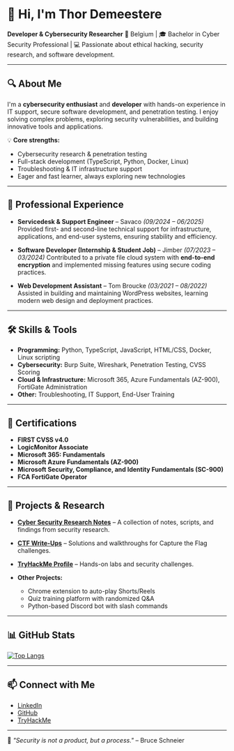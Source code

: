 # 👋 Hi, I'm Thor Demeestere

**Developer & Cybersecurity Researcher**
📍 Belgium | 🎓 Bachelor in Cyber Security Professional | 💻 Passionate about ethical hacking, security research, and software development.

---

## 🔍 About Me

I'm a **cybersecurity enthusiast** and **developer** with hands-on experience in IT support, secure software development, and penetration testing.
I enjoy solving complex problems, exploring security vulnerabilities, and building innovative tools and applications.

💡 **Core strengths:**

* Cybersecurity research & penetration testing
* Full-stack development (TypeScript, Python, Docker, Linux)
* Troubleshooting & IT infrastructure support
* Eager and fast learner, always exploring new technologies

---

## 🏢 Professional Experience

* **Servicedesk & Support Engineer** – Savaco *(09/2024 – 06/2025)*
  Provided first- and second-line technical support for infrastructure, applications, and end-user systems, ensuring stability and efficiency.

* **Software Developer (Internship & Student Job)** – Jimber *(07/2023 – 03/2024)*
  Contributed to a private file cloud system with **end-to-end encryption** and implemented missing features using secure coding practices.

* **Web Development Assistant** – Tom Broucke *(03/2021 – 08/2022)*
  Assisted in building and maintaining WordPress websites, learning modern web design and deployment practices.

---

## 🛠 Skills & Tools

* **Programming:** Python, TypeScript, JavaScript, HTML/CSS, Docker, Linux scripting
* **Cybersecurity:** Burp Suite, Wireshark, Penetration Testing, CVSS Scoring
* **Cloud & Infrastructure:** Microsoft 365, Azure Fundamentals (AZ-900), FortiGate Administration
* **Other:** Troubleshooting, IT Support, End-User Training

---

## 📜 Certifications

* **FIRST CVSS v4.0**
* **LogicMonitor Associate**
* **Microsoft 365: Fundamentals**
* **Microsoft Azure Fundamentals (AZ-900)**
* **Microsoft Security, Compliance, and Identity Fundamentals (SC-900)**
* **FCA FortiGate Operator**

---

## 📂 Projects & Research

* **[Cyber Security Research Notes](https://github.com/ThorD125/research-notes)** – A collection of notes, scripts, and findings from security research.
* **[CTF Write-Ups](https://github.com/ThorD125/ctfs)** – Solutions and walkthroughs for Capture the Flag challenges.
* **[TryHackMe Profile](https://tryhackme.com/p/ThorD125)** – Hands-on labs and security challenges.
* **Other Projects:**

  * Chrome extension to auto-play Shorts/Reels
  * Quiz training platform with randomized Q\&A
  * Python-based Discord bot with slash commands

---

## 📊 GitHub Stats

[![Top Langs](https://github-readme-stats.vercel.app/api/top-langs/?username=ThorD125\&hide=lua\&theme=transparent\&text_color=ffffff)](https://github.com/anuraghazra/github-readme-stats)

---

## 📫 Connect with Me

* [LinkedIn](https://www.linkedin.com/in/thor-demeestere/)
* [GitHub](https://github.com/ThorD125)
* [TryHackMe](https://tryhackme.com/p/ThorD125)

---

💬 *"Security is not a product, but a process."* – Bruce Schneier
